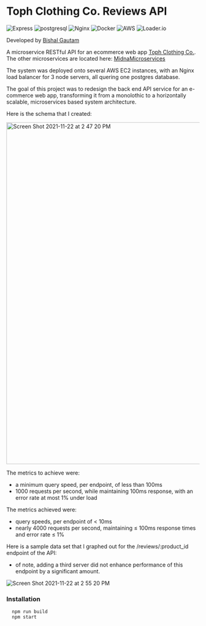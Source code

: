 # Toph Clothing Co. Reviews API

![Express](https://img.shields.io/badge/-Express-20232A?style=for-the-badge&logo=express&logoColor=yellow)
![postgresql](https://img.shields.io/badge/PostgreSQL-316192?style=for-the-badge&logo=postgresql&logoColor=white)
![Nginx](https://img.shields.io/badge/Nginx-009639?style=for-the-badge&logo=nginx&logoColor=white)
![Docker](https://img.shields.io/badge/Docker-2CA5E0?style=for-the-badge&logo=docker&logoColor=white)
![AWS](https://img.shields.io/badge/Amazon_AWS-FF9900?style=for-the-badge&logo=amazonaws&logoColor=white)
![Loader.io](https://loader.io/)

Developed by [Bishal Gautam](https://github.com/bishalkg)

A microservice RESTful API for an ecommerce web app [Toph Clothing Co.](https://github.com/hr-rfp55-toph-FEC/Project-Catwalk). The other microservices are located here: [MidnaMicroservices](https://github.com/SDC-TeamMidna)

The system was deployed onto several AWS EC2 instances, with an Nginx load balancer for 3 node servers, all quering one postgres database.

The goal of this project was to redesign the back end API service for an e-commerce web app, transforming it from a monolothic to a horizontally scalable, microservices based system architecture.

Here is the schema that I created:

<img width="892" alt="Screen Shot 2021-11-22 at 2 47 20 PM" src="https://user-images.githubusercontent.com/84740259/142946712-45b5fe91-fca6-4da3-be33-f0e602c8a943.png">


The metrics to achieve were:
  - a minimum query speed, per endpoint, of less than 100ms
  -  1000 requests per second, while maintaining 100ms response, with an error rate at most 1% under load

The metrics achieved were:
  - query speeds, per endpoint of < 10ms
  - nearly 4000 requests per second, maintaining ≤ 100ms response times and error rate ≤ 1%

Here is a sample data set that I graphed out for the /reviews/:product_id endpoint of the API:
  - of note, adding a third server did not enhance performance of this endpoint by a significant amount.

![Screen Shot 2021-11-22 at 2 55 20 PM](https://user-images.githubusercontent.com/84740259/142947304-4e5ca06f-91ac-42e7-9673-733585f3dd62.png)

### Installation
```
  npm run build
  npm start
```
